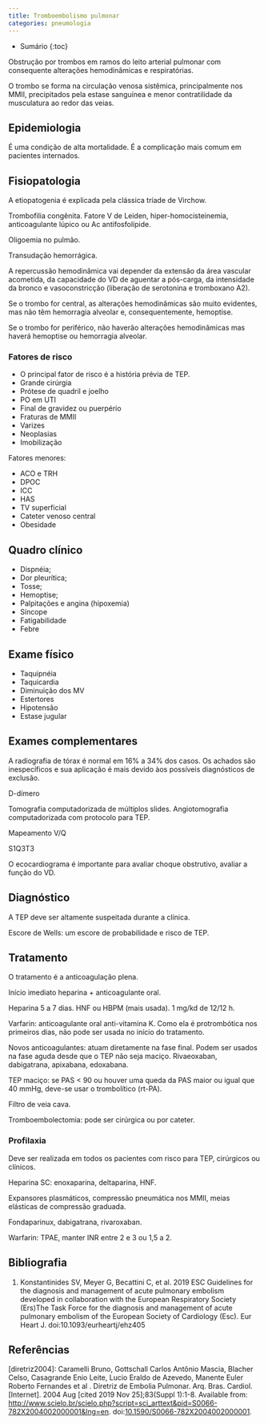 ```yaml
---
title: Tromboembolismo pulmonar
categories: pneumologia
---
```


* Sumário
{:toc}


Obstrução por trombos em ramos do leito arterial pulmonar com consequente alterações hemodinâmicas e respiratórias.

O trombo se forma na circulação venosa sistêmica, principalmente nos MMII, precipitados pela estase sanguínea e menor contratilidade da musculatura ao redor das veias.

## Epidemiologia

É uma condição de alta mortalidade. É a complicação mais comum em pacientes internados.

## Fisiopatologia

A etiopatogenia é explicada pela clássica tríade de Virchow. 

Trombofilia congênita. Fatore V de Leiden, hiper-homocisteinemia, anticoagulante lúpico ou Ac antifosfolípide.

Oligoemia no pulmão.

Transudação hemorrágica.

A repercussão hemodinâmica vai depender da extensão da área vascular acometida, da capacidade do VD de aguentar a pós-carga, da intensidade da bronco e vasoconstricção (liberação de serotonina e tromboxano A2).

Se o trombo for central, as alterações hemodinâmicas são muito evidentes, mas não têm hemorragia alveolar e, consequentemente, hemoptise.

Se o trombo for periférico, não haverão alterações hemodinâmicas mas haverá hemoptise ou hemorragia alveolar.

### Fatores de risco

* O principal fator de risco é a história prévia de TEP.
* Grande cirúrgia
* Prótese de quadril e joelho
* PO em UTI
* Final de gravidez ou puerpério
* Fraturas de MMII
* Varizes
* Neoplasias
* Imobilização

Fatores menores:

* ACO e TRH
* DPOC
* ICC
* HAS
* TV superficial
* Cateter venoso central
* Obesidade

## Quadro clínico

* Dispnéia;
* Dor pleurítica;
* Tosse;
* Hemoptise;
* Palpitações e angina (hipoxemia)
* Síncope
* Fatigabilidade
* Febre


## Exame físico

* Taquipnéia
* Taquicardia
* Diminuição dos MV
* Estertores
* Hipotensão
* Estase jugular
  
## Exames complementares

A radiografia de tórax é normal em 16% a 34% dos casos. Os achados são inespecíficos e sua aplicação é mais devido àos possíveis diagnósticos de exclusão.

D-dímero

Tomografia computadorizada de múltiplos slides. Angiotomografia computadorizada com protocolo para TEP.

Mapeamento V/Q

S1Q3T3

O ecocardiograma é importante para avaliar choque obstrutivo, avaliar a função do VD.

## Diagnóstico

A TEP deve ser altamente suspeitada durante a clínica. 

Escore de Wells: um escore de probabilidade e risco de TEP.



## Tratamento

O tratamento é a anticoagulação plena.

Início imediato heparina + anticoagulante oral.

Heparina 5 a 7 dias. HNF ou HBPM (mais usada). 1 mg/kd de 12/12 h.

Varfarin: anticoagulante oral anti-vitamina K. Como ela é protrombótica nos primeiros dias, não pode ser usada no início do tratamento.

Novos anticoagulantes: atuam diretamente na fase final. Podem ser usados na fase aguda desde que o TEP não seja maciço. Rivaeoxaban, dabigatrana, apixabana, edoxabana.

TEP maciço: se PAS < 90 ou houver uma queda da PAS maior ou igual que 40 mmHg, deve-se usar o trombolítico (rt-PA).

Filtro de veia cava.

Tromboembolectomia: pode ser cirúrgica ou por cateter.

### Profilaxia

Deve ser realizada em todos os pacientes com risco para TEP, cirúrgicos ou clínicos.

Heparina SC: enoxaparina, deltaparina, HNF.

Expansores plasmáticos, compressão pneumática nos MMII, meias elásticas de compressão graduada.

Fondaparinux, dabigatrana, rivaroxaban.

Warfarin: TPAE, manter INR entre 2 e 3 ou 1,5 a 2.

## Bibliografia

1. Konstantinides SV, Meyer G, Becattini C, et al. 2019 ESC Guidelines for the diagnosis and management of acute pulmonary embolism developed in collaboration with the European Respiratory Society (Ers)The Task Force for the diagnosis and management of acute pulmonary embolism of the European Society of Cardiology (Esc). Eur Heart J. doi:10.1093/eurheartj/ehz405

## Referências

[diretriz2004]: Caramelli Bruno, Gottschall Carlos Antônio Mascia, Blacher Celso, Casagrande Enio Leite, Lucio Eraldo de Azevedo, Manente Euler Roberto Fernandes et al . Diretriz de Embolia Pulmonar. Arq. Bras. Cardiol. [Internet]. 2004 Aug [cited 2019 Nov 25];83(Suppl 1):1-8. Available from: http://www.scielo.br/scielo.php?script=sci_arttext&pid=S0066-782X2004002000001&lng=en.  doi:[10.1590/S0066-782X2004002000001](http://dx.doi.org/10.1590/S0066-782X2004002000001).